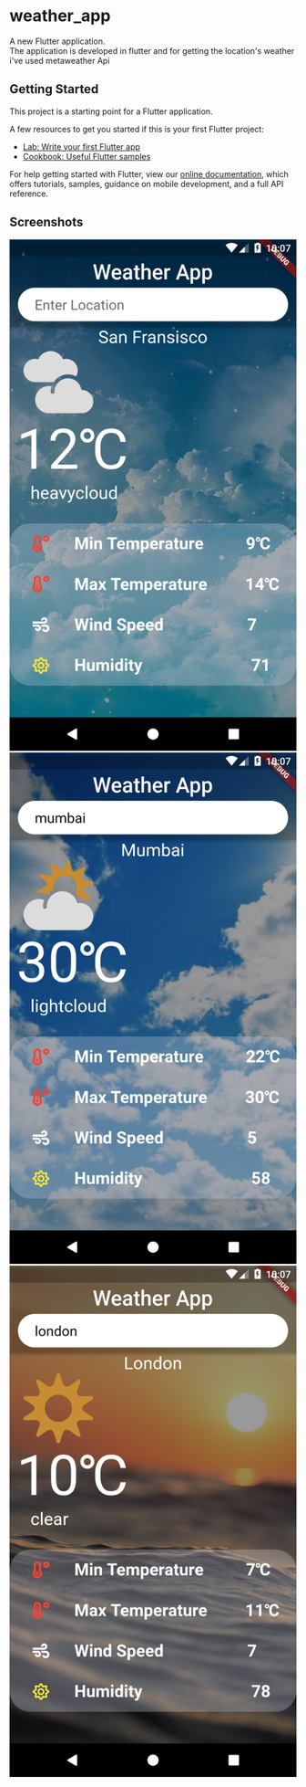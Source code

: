 # weather_app

A new Flutter application.<br />
The application is developed in flutter and for getting the location's weather i've used metaweather Api

## Getting Started

This project is a starting point for a Flutter application.

A few resources to get you started if this is your first Flutter project:

- [Lab: Write your first Flutter app](https://flutter.dev/docs/get-started/codelab)
- [Cookbook: Useful Flutter samples](https://flutter.dev/docs/cookbook)

For help getting started with Flutter, view our
[online documentation](https://flutter.dev/docs), which offers tutorials,
samples, guidance on mobile development, and a full API reference.

## Screenshots
<img src="Screenshot_1608179841.png">
<img src="Screenshot_1608179865.png">
<img src="Screenshot_1608179875.png">

